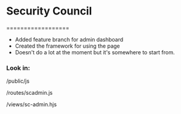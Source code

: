 # Security Council
==================

* Added feature branch for admin dashboard
* Created the framework for using the page
* Doesn't do a lot at the moment but it's somewhere to start from.

### Look in:
/public/js

/routes/scadmin.js

/views/sc-admin.hjs
